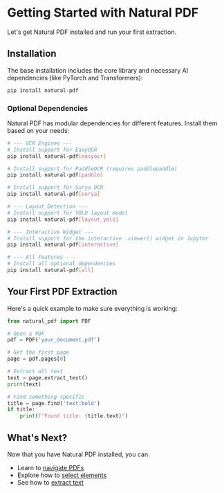 # Getting Started with Natural PDF

Let's get Natural PDF installed and run your first extraction.

## Installation

The base installation includes the core library and necessary AI dependencies (like PyTorch and Transformers):

```bash
pip install natural-pdf
```

### Optional Dependencies

Natural PDF has modular dependencies for different features. Install them based on your needs:

```bash
# --- OCR Engines ---
# Install support for EasyOCR
pip install natural-pdf[easyocr]

# Install support for PaddleOCR (requires paddlepaddle)
pip install natural-pdf[paddle]

# Install support for Surya OCR
pip install natural-pdf[surya]

# --- Layout Detection ---
# Install support for YOLO layout model
pip install natural-pdf[layout_yolo]

# --- Interactive Widget ---
# Install support for the interactive .viewer() widget in Jupyter
pip install natural-pdf[interactive]

# --- All Features ---
# Install all optional dependencies
pip install natural-pdf[all]
```

## Your First PDF Extraction

Here's a quick example to make sure everything is working:

```python
from natural_pdf import PDF

# Open a PDF
pdf = PDF('your_document.pdf')

# Get the first page
page = pdf.pages[0]

# Extract all text
text = page.extract_text()
print(text)

# Find something specific
title = page.find('text:bold')
if title:
    print(f"Found title: {title.text}")
```

## What's Next?

Now that you have Natural PDF installed, you can:

- Learn to [navigate PDFs](../pdf-navigation/index.ipynb)
- Explore how to [select elements](../element-selection/index.ipynb)
- See how to [extract text](../text-extraction/index.ipynb)